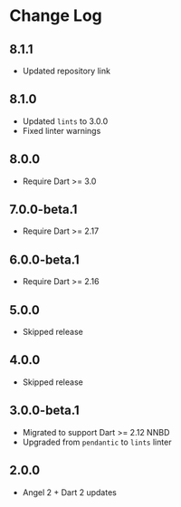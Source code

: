 # Change Log

## 8.1.1

* Updated repository link

## 8.1.0

* Updated `lints` to 3.0.0
* Fixed linter warnings

## 8.0.0

* Require Dart >= 3.0

## 7.0.0-beta.1

* Require Dart >= 2.17

## 6.0.0-beta.1

* Require Dart >= 2.16

## 5.0.0

* Skipped release

## 4.0.0

* Skipped release

## 3.0.0-beta.1

* Migrated to support Dart >= 2.12 NNBD
* Upgraded from `pendantic` to `lints` linter

## 2.0.0

* Angel 2 + Dart 2 updates

